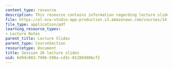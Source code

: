 ```yaml
---
content_type: resource
description: This resource contains information regarding lecture slide 26.
file: https://ol-ocw-studio-app-production.s3.amazonaws.com/courses/14-581-international-economics-i-spring-2013/6d94c083794b590acd3c01288488bcf2_MIT14_581S13_Lecslides26.pdf
file_type: application/pdf
learning_resource_types:
- Lecture Notes
parent_title: Lecture Slides
parent_type: CourseSection
resourcetype: Document
title: Session 26 lecture slides
uid: 6d94c083-794b-590a-cd3c-01288488bcf2
---
```

